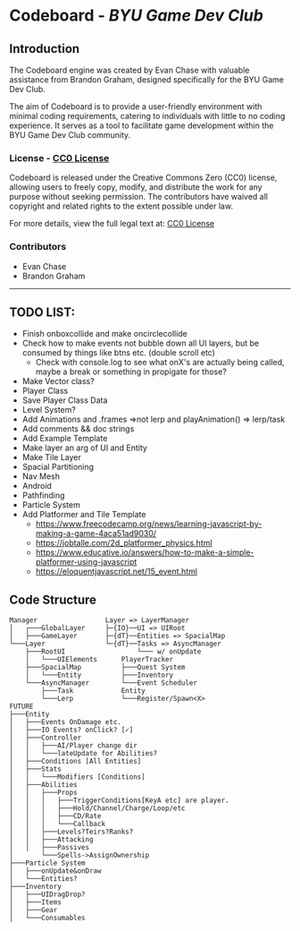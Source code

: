 # Codeboard - _BYU Game Dev Club_

## Introduction

The Codeboard engine was created by Evan Chase with valuable assistance from Brandon Graham, designed specifically for the BYU Game Dev Club.

The aim of Codeboard is to provide a user-friendly environment with minimal coding requirements, catering to individuals with little to no coding experience. It serves as a tool to facilitate game development within the BYU Game Dev Club community.

### License - [CC0 License](https://creativecommons.org/publicdomain/zero/1.0/)

Codeboard is released under the Creative Commons Zero (CC0) license, allowing users to freely copy, modify, and distribute the work for any purpose without seeking permission. The contributors have waived all copyright and related rights to the extent possible under law.

For more details, view the full legal text at: [CC0 License](https://creativecommons.org/publicdomain/zero/1.0/)

### Contributors

-   Evan Chase
-   Brandon Graham

---

## TODO LIST:

-   Finish onboxcollide and make oncirclecollide
-   Check how to make events not bubble down all UI layers, but be consumed by things like btns etc. (double scroll etc)
    -   Check with console.log to see what onX's are actually being called, maybe a break or something in propigate for those?
-   Make Vector class?
-   Player Class
-   Save Player Class Data
-   Level System?
-   Add Animations and .frames =>not lerp and playAnimation() => lerp/task
-   Add comments && doc strings
-   Add Example Template
-   Make layer an arg of UI and Entity
-   Make Tile Layer
-   Spacial Partitioning
-   Nav Mesh
-   Android
-   Pathfinding
-   Particle System
-   Add Platformer and Tile Template
    -   https://www.freecodecamp.org/news/learning-javascript-by-making-a-game-4aca51ad9030/
    -   https://jobtalle.com/2d_platformer_physics.html
    -   https://www.educative.io/answers/how-to-make-a-simple-platformer-using-javascript
    -   https://eloquentjavascript.net/15_event.html

## Code Structure

```
Manager                 Layer => LayerManager
│   ┌───GlobalLayer     ├─{IO}──UI => UIRoot
│   ├───GameLayer       ├─{dT}──Entities => SpacialMap
└───Layer               └─{dT}──Tasks => AsyncManager
    ├───RootUI                  └─── w/ onUpdate
    │   └───UIElements      PlayerTracker
    ├───SpacialMap          ├───Quest System
    │   └───Entity          ├───Inventory
    └───AsyncManager        └───Event Scheduler
        ├───Task            Entity
        └───Lerp            └───Register/Spawn<X>
FUTURE
├───Entity
│   ├───Events OnDamage etc.
│   ├───IO Events? onClick? [✓]
│   ├───Controller
│   │   ├───AI/Player change dir
│   │   └───lateUpdate for Abilities?
│   ├───Conditions [All Entities]
│   ├───Stats
│   │   └───Modifiers [Conditions]
│   ├───Abilities
│   │   ├───Props
│   │   │   ├───TriggerConditions[KeyA etc] are player.
│   │   │   ├───Hold/Channel/Charge/Loop/etc
│   │   │   ├───CD/Rate
│   │   │   └───Callback
│   │   ├───Levels?Teirs?Ranks?
│   │   ├───Attacking
│   │   ├───Passives
│       └───Spells->AssignOwnership
├───Particle System
│   ├───onUpdate&onDraw
│   └───Entities?
├───Inventory
│   ├───UIDragDrop?
│   ├───Items
│   ├───Gear
│   └───Consumables
```
